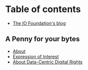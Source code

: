 # Table of contents

* [The IO Foundation's blog](README.md)

## A Penny for your bytes

* [About](a-penny-for-your-bytes/about.md)
* [Expression of Interest](a-penny-for-your-bytes/expression-of-interest.md)
* [About Data-Centric Digital Rights](a-penny-for-your-bytes/about-data-centric-digital-rights.md)
